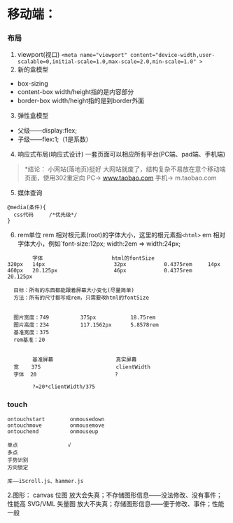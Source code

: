 # 移动端：
### 布局
1. viewport(视口)
`<meta name="viewport" content="device-width,user-scalable=0,initial-scale=1.0,max-scale=2.0,min-scale=1.0" >`
2. 新的盒模型
- box-sizing
- content-box       width/height指的是内容部分
- border-box        width/height指的是到border外面
3. 弹性盒模型
- 父级——display:flex;
- 子级——flex:1;（1是系数）
4. 响应式布局(响应式设计)
一套页面可以相应所有平台(PC端、pad端、手机端)
> *结论：
> 小网站(落地页)挺好
> 大网站就废了，结构复杂不易放在意个移动端页面，使用302重定向
>PC-> www.taobao.com
>手机-> m.taobao.com

5. 媒体查询
```
@media(条件){
  css代码     /*优先级*/
}
```

6. rem单位
  rem     相对根元素(root)的字体大小，这里的根元素指`<html>`
  em      相对字体大小，例如`font-size:12px; width:2em =>  width:24px;
```
        字体                      html的fontSize
320px   14px                      32px            0.4375rem     14px
460px   20.125px                  46px            0.4375rem     20.125px
```


      目标：所有的东西都能跟着屏幕大小变化(尽量简单)
      方法：所有的尺寸都写成rem，只需要改html的fontSize


      图片宽度：749          375px           18.75rem
      图片高度：234          117.1562px      5.8578rem
      基准宽度：375
      rem基准：20


            基准屏幕                    真实屏幕
      宽    375                        clientWidth
      字体  20                         ?

            ?=20*clientWidth/375

### touch
    ontouchstart        onmousedown
    ontouchmove         onmousemove
    ontouchend          onmouseup

    单点                √
    多点
    手势识别
    方向锁定

    库——iScroll.js、hammer.js

2.图形：
  canvas    位图    放大会失真；不存储图形信息——没法修改、没有事件；性能高
  SVG/VML   矢量图  放大不失真；存储图形信息——便于修改、事件；性能一般
